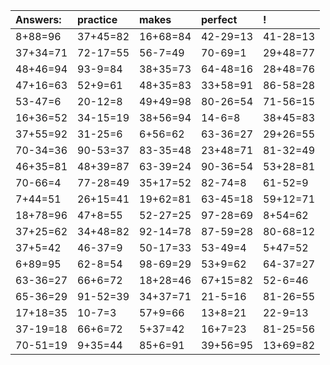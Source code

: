 | Answers: | practice | makes | perfect | ! |
| :--- | :--- | :--- | :--- | :--- |
| 8+88=96 | 37+45=82 | 16+68=84 | 42-29=13 | 41-28=13 | 
| 37+34=71 | 72-17=55 | 56-7=49 | 70-69=1 | 29+48=77 | 
| 48+46=94 | 93-9=84 | 38+35=73 | 64-48=16 | 28+48=76 | 
| 47+16=63 | 52+9=61 | 48+35=83 | 33+58=91 | 86-58=28 | 
| 53-47=6 | 20-12=8 | 49+49=98 | 80-26=54 | 71-56=15 | 
| 16+36=52 | 34-15=19 | 38+56=94 | 14-6=8 | 38+45=83 | 
| 37+55=92 | 31-25=6 | 6+56=62 | 63-36=27 | 29+26=55 | 
| 70-34=36 | 90-53=37 | 83-35=48 | 23+48=71 | 81-32=49 | 
| 46+35=81 | 48+39=87 | 63-39=24 | 90-36=54 | 53+28=81 | 
| 70-66=4 | 77-28=49 | 35+17=52 | 82-74=8 | 61-52=9 | 
| 7+44=51 | 26+15=41 | 19+62=81 | 63-45=18 | 59+12=71 | 
| 18+78=96 | 47+8=55 | 52-27=25 | 97-28=69 | 8+54=62 | 
| 37+25=62 | 34+48=82 | 92-14=78 | 87-59=28 | 80-68=12 | 
| 37+5=42 | 46-37=9 | 50-17=33 | 53-49=4 | 5+47=52 | 
| 6+89=95 | 62-8=54 | 98-69=29 | 53+9=62 | 64-37=27 | 
| 63-36=27 | 66+6=72 | 18+28=46 | 67+15=82 | 52-6=46 | 
| 65-36=29 | 91-52=39 | 34+37=71 | 21-5=16 | 81-26=55 | 
| 17+18=35 | 10-7=3 | 57+9=66 | 13+8=21 | 22-9=13 | 
| 37-19=18 | 66+6=72 | 5+37=42 | 16+7=23 | 81-25=56 | 
| 70-51=19 | 9+35=44 | 85+6=91 | 39+56=95 | 13+69=82 | 
